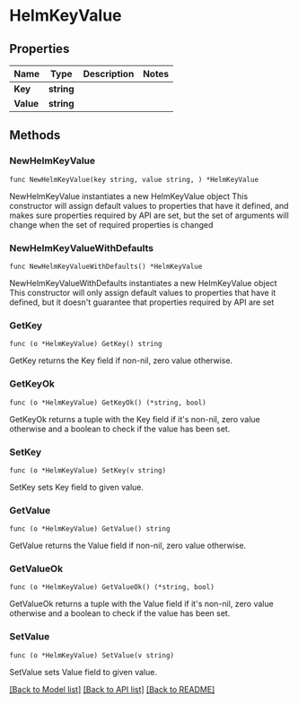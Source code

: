 # HelmKeyValue

## Properties

Name | Type | Description | Notes
------------ | ------------- | ------------- | -------------
**Key** | **string** |  | 
**Value** | **string** |  | 

## Methods

### NewHelmKeyValue

`func NewHelmKeyValue(key string, value string, ) *HelmKeyValue`

NewHelmKeyValue instantiates a new HelmKeyValue object
This constructor will assign default values to properties that have it defined,
and makes sure properties required by API are set, but the set of arguments
will change when the set of required properties is changed

### NewHelmKeyValueWithDefaults

`func NewHelmKeyValueWithDefaults() *HelmKeyValue`

NewHelmKeyValueWithDefaults instantiates a new HelmKeyValue object
This constructor will only assign default values to properties that have it defined,
but it doesn't guarantee that properties required by API are set

### GetKey

`func (o *HelmKeyValue) GetKey() string`

GetKey returns the Key field if non-nil, zero value otherwise.

### GetKeyOk

`func (o *HelmKeyValue) GetKeyOk() (*string, bool)`

GetKeyOk returns a tuple with the Key field if it's non-nil, zero value otherwise
and a boolean to check if the value has been set.

### SetKey

`func (o *HelmKeyValue) SetKey(v string)`

SetKey sets Key field to given value.


### GetValue

`func (o *HelmKeyValue) GetValue() string`

GetValue returns the Value field if non-nil, zero value otherwise.

### GetValueOk

`func (o *HelmKeyValue) GetValueOk() (*string, bool)`

GetValueOk returns a tuple with the Value field if it's non-nil, zero value otherwise
and a boolean to check if the value has been set.

### SetValue

`func (o *HelmKeyValue) SetValue(v string)`

SetValue sets Value field to given value.



[[Back to Model list]](../README.md#documentation-for-models) [[Back to API list]](../README.md#documentation-for-api-endpoints) [[Back to README]](../README.md)


